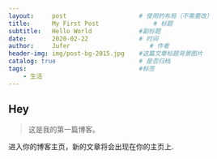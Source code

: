 ```yaml
---
layout:     post                    # 使用的布局（不需要改）
title:      My First Post               # 标题 
subtitle:   Hello World             #副标题
date:       2020-02-22              # 时间
author:     Jufer                      # 作者
header-img: img/post-bg-2015.jpg    #这篇文章标题背景图片
catalog: true                       # 是否归档
tags:                               #标签
    - 生活
---
```


## Hey
>这是我的第一篇博客。

进入你的博客主页，新的文章将会出现在你的主页上.
